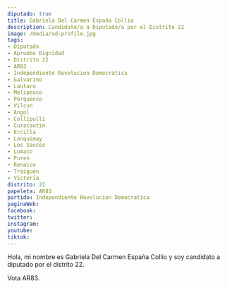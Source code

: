 ```yaml
---
diputado: true
title: Gabriela Del Carmen España Collio
description: Candidato/a a Diputado/a por el Distrito 22
image: /media/ad-profile.jpg
tags:
- Diputado
- Apruebo Dignidad
- Distrito 22
- AR83
- Independiente Revolucion Democratica
- Galvarino
- Lautaro
- Melipeuco
- Perquenco
- Vilcun
- Angol
- Collipulli
- Curacautin
- Ercilla
- Lonquimay
- Los Sauces
- Lumaco
- Puren
- Renaico
- Traiguen
- Victoria
distrito: 22
papeleta: AR83
partido: Independiente Revolucion Democratica
paginaWeb:
facebook:
twitter:
instagram:
youtube:
tiktok:
---
```

Hola, mi nombre es Gabriela Del Carmen España Collio y soy candidato a diputado por el distrito 22.

Vota AR83.
